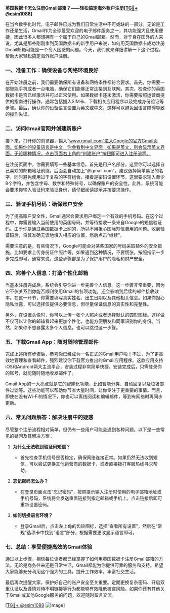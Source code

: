 **英国数据卡怎么注册Gmail邮箱？——轻松搞定海外账户注册[[TG💪+ @esim1088](https://t.me/s/esim1088)]**

在当今数字化时代，电子邮件已成为我们日常生活中不可或缺的一部分。无论是工作还是生活，Gmail作为全球最受欢迎的电子邮件服务之一，其功能强大且使用便捷，因此很多人都想拥有一个属于自己的Gmail邮箱。然而，对于身在国外的人来说，尤其是那些刚刚拿到英国数据卡的新手用户来说，如何用英国数据卡成功注册Gmail邮箱可能是一个令人困惑的问题。今天，我们就来详细讲解一下这个过程，帮助大家轻松搞定海外账户注册。

### **一、准备工作：确保设备与网络环境良好**

在开始注册之前，我们需要确保所有设备和网络条件都符合要求。首先，你需要一部智能手机或者一台电脑，确保它们能够正常连接到互联网。其次，检查你的英国数据卡是否已经激活并可以正常使用。如果数据卡还未激活，你需要按照运营商提供的指南进行操作，通常包括插入SIM卡、下载相关应用程序以及完成身份验证等步骤。最后，确认你的设备语言设置为英文或中文，这样可以避免因语言障碍导致的操作失误。

### **二、访问Gmail官网并创建新账户**

接下来，打开你的浏览器，输入“www.gmail.com”进入Google的官方Gmail页面。如果你的设备语言是中文，你会看到中文界面；如果是英文，则会显示英文界面。无论哪种情况，点击页面右上角的“创建账户”按钮即可进入注册流程。

在注册页面中，你需要填写一些基本信息。首先是用户名部分，这里你可以选择自己喜欢的邮箱地址前缀，后面会自动加上“@gmail.com”。建议选择简单易记的名字，同时避免使用过于复杂的字符组合。接着是密码设置环节，这里要求输入至少8个字符，并包含字母、数字和特殊符号，以确保账户的安全性。此外，系统可能会要求你输入验证码来验证身份，请仔细阅读提示并按要求操作。

### **三、验证手机号码：确保账户安全**

为了提高账户安全性，Gmail通常会要求用户绑定一个有效的手机号码。在这个过程中，你需要输入当前使用的英国号码，并等待接收一条来自Google的短信验证码。由于你是通过英国数据卡上网的，所以不用担心国际短信费用的问题。收到验证码后，将其准确无误地填入相应的位置，然后点击“继续”。

需要注意的是，有些情况下，Google可能会对某些国家的号码采取额外的安全措施，比如要求上传身份证件照片等。如果遇到这种情况，不要慌张，按照指示一步步完成即可。通常来说，这些步骤都是为了保护用户的隐私和财产安全。

### **四、完善个人信息：打造个性化邮箱**

当基本注册完成后，系统会引导你进一步完善个人信息。这一步骤非常重要，因为它不仅关系到你能否顺利使用Gmail的各项功能，还会影响到后续的邮件接收效率。在这一环节，你需要填写真实姓名、出生日期以及其他相关信息。如果你担心隐私泄露，可以选择仅提供必要信息，但尽量保证信息的真实性和完整性。

另外，在设置头像时，你可以上传一张个人照片或者选择默认的圆形图标。这样做不仅可以让你的邮箱看起来更加个性化，也能方便朋友和同事识别你的身份。当然，如果你不想暴露太多个人信息，也可以跳过这一步骤。

### **五、下载Gmail App：随时随地管理邮件**

完成上述所有步骤后，恭喜你已经成为一名正式的Gmail用户啦！不过，为了更高效地管理和查看邮件，强烈建议你下载官方推出的Gmail应用程序。这款应用支持iOS和Android两大主流平台，安装过程非常简单快捷。安装完成后，只需登录你的账号，就能随时随地收发邮件了。

Gmail App的一大亮点就是它的智能化功能，比如智能分类、自动回复以及垃圾邮件过滤等。这些功能可以帮助你节省大量时间，让你专注于更重要的事情。而且，即使在没有Wi-Fi的情况下，你也可以离线阅读和编辑邮件，等到有网络时再同步更新。

### **六、常见问题解答：解决注册中的疑惑**

尽管整个注册流程相对简单，但仍有一些用户可能会遇到各种问题。以下是一些常见的疑问及其解决方案：

1. **为什么无法收到验证码短信？**
   - 首先检查手机信号是否稳定，确保网络连接正常。如果仍然无法收到短信，可以尝试更换其他运营商的数据卡，或者直接拨打客服热线寻求帮助。

2. **忘记密码怎么办？**
   - 在登录页面点击“忘记密码”，按照提示输入注册时使用的电子邮箱地址或手机号码，系统将会发送重置链接到指定邮箱或手机上。点击链接后即可重新设置密码。

3. **如何切换语言环境？**
   - 登录Gmail后，点击左上角的齿轮图标，选择“查看所有设置”，然后在“常规”选项卡中找到“语言”部分，根据需要更改显示语言即可。

### **七、总结：享受便捷高效的Gmail体验**

通过以上步骤，相信每位读者都已经掌握了如何用英国数据卡注册Gmail邮箱的方法。无论是商务往来还是日常生活，Gmail都能为你提供可靠的服务和支持。希望大家能够充分利用这个强大的工具，提升工作效率，丰富社交生活。

最后再次提醒大家，保护好自己的账户安全至关重要。定期更换复杂密码、开启双重认证以及谨慎对待不明链接等行为都能够有效降低被盗风险。如果你还有其他关于Gmail或其他Google服务的问题，欢迎随时留言交流。

[[TG💪+ @esim1088](https://t.me/s/esim1088) ![Image](https://i.postimg.cc/4NQfJmqS/Snipaste-2025-05-13-00-14-12.png)]